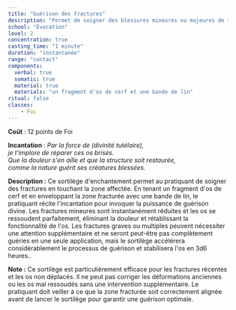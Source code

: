 ```yaml
---
title: "Guérison des fractures"
description: "Permet de soigner des blessures mineures ou majeures de type fracture.."
school: "Évocation"
level: 2
concentration: true
casting_time: "1 minute"
duration: "instantanée"
range: "contact"
components:
  verbal: true
  somatic: true
  material: true
  materials: "un fragment d'os de cerf et une bande de lin"
ritual: false
classes:
    - Foi
---
```

**Coût** : 12 points de Foi  

**Incantation** : *Par la force de (divinité tutélaire),*    
*je t'implore de réparer ces os brisés.*    
*Que la douleur s'en aille et que la structure soit restaurée,*    
*comme la nature guérit ses créatures blessées.*    

**Description :**
Ce sortilège d'enchantement permet au pratiquant de soigner des fractures en touchant la zone affectée. En tenant un fragment d'os de cerf et en enveloppant la zone fracturée avec une bande de lin, le pratiquant récite l'incantation pour invoquer la puissance de guérison divine. Les fractures mineures sont instantanément réduites et les os se ressoudent parfaitement, éliminant la douleur et rétablissant la fonctionnalité de l'os. Les fractures graves ou multiples peuvent nécessiter une attention supplémentaire et ne seront peut-être pas complètement guéries en une seule application, mais le sortilège accélérera considérablement le processus de guérison et stabilisera l'os en 3d6 heures..    

**Note :**
Ce sortilège est particulièrement efficace pour les fractures récentes et les os non déplacés. Il ne peut pas corriger les déformations anciennes ou les os mal ressoudés sans une intervention supplémentaire. Le pratiquant doit veiller à ce que la zone fracturée soit correctement alignée avant de lancer le sortilège pour garantir une guérison optimale.     
